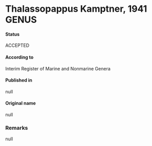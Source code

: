 Thalassopappus Kamptner, 1941 GENUS
=======

#### Status
ACCEPTED

#### According to
Interim Register of Marine and Nonmarine Genera

#### Published in
null

#### Original name
null

### Remarks
null